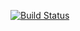 [![Build Status](https://travis-ci.org/asrevo/index.svg?branch=master)](https://travis-ci.org/asrevo/index)